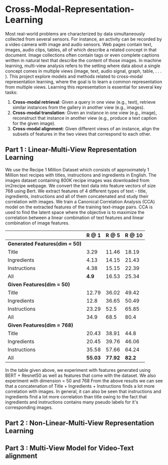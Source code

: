 # Cross-Modal-Representation-Learning
 
Most real-world problems are characterized by data simultaneously collected from several sensors. For
instance, an activity can be recorded by a video camera with image and audio sensors. Web pages contain
text, images, audio clips, tables, all of which describe a related concept in that document. Image collections
often contain tags or even complete captions written in natural text that describe the content of those images.
In machine learning, multi-view analysis refers to the setting where data about a single
concept comes in multiple views (image, text, audio signal, graph, table, . . . ).
This project explore models and methods related to cross-modal representation learning, where
the goal is to learn a common representation from multiple views. Learning this
representation is essential for several key tasks:
1. **Cross-modal retrieval**: Given a query in one view (e.g., text), retrieve similar instances from the gallery
in another view (e.g., images).
2. **Cross-modal translation**: Given an instance in one view (e.g., image), reconstruct that instance in
another view (e.g., produce a text caption for the given image).
3. **Cross-modal alignment**: Given different views of an instance, align the subsets of features in the two
views that correspond to each other.

## Part 1 : Linear-Multi-View Representation Learning
We use the Recipe 1 Million Dataset which consists of approximately 1 Million text recipes with titles, instructions and ingredients in English. The images dataset containing 800K recipe images was downloaded from im2recipe webpage. We convert the text data into feature vectors of size 768 using Bert. We extract features of 4 different types of text - title, ingredients, instructions and all of them concatenated and study their correlation with images. We train a Canonical Correlation Analysis (CCA) model on the extracted features of the training text-image pairs. CCA is used to find the latent space where the objective is to maximize the correlation between a linear combination of text features and linear combination of image features.

|                                | R @ 1  | R @ 5 | R @ 10|
--------------------------------| ------ |------ |-------|
**Generated Features(dim = 50)**|        |       |       |
Title                           | 3.29   | 11.46 | 18.19 |
Ingredients                     | 4.13   |14.15  | 21.43 | 
Instructions                    | 4.38   |15.15  | 22.39 |
All                             | **4.9**|16.53  | 25.34 | 
**Given Features(dim = 50)**    |        |       |       |
Title                           | 12.79  |36.02  | 49.42 | 
Ingredients                     | 12.8   |36.65  | 50.49 |
Instructions                    | 23.29  |52.5   | 65.85 | 
All                             | 34.9   |68.5   | 80.4  |
**Given Features(dim = 768)**   |        |       |       |
Title                           | 20.43  | 38.91 | 44.8  | 
Ingredients                     | 20.45  | 39.76 | 46.06 |
Instructions                    | 35.58  | 57.66 | 64.24 | 
All                             |**55.03**|**77.92**|**82.2**|

In the table given above, we experiment with features generated using BERT + Resnet50 as well as features that come with the dataset. We also experiment with dimension = 50 and 768 From the above results we can see that a concatenation of Title + Ingredients + Instructions finds a lot more correlation with images. In general, it can also be seen that instructions and ingredients find a lot more correlation than title owing to the fact that ingredients and instructions contains many pseudo labels for it's corresponding images.

<!-- <p float="left">
  <img src="https://github.com/AninditaChavan/Cross-Modal-Representation-Learning/assets/20729102/c5f3723c-d138-4a9d-bbb5-0d437b213dae" width="200" />
  <img src="https://github.com/AninditaChavan/Cross-Modal-Representation-Learning/assets/20729102/8d389610-fc7b-4fd7-939f-f5d7ba892f44" width="200" /> 
  <img src="https://github.com/AninditaChavan/Cross-Modal-Representation-Learning/assets/20729102/dd847d25-05d8-412d-a714-0a871d620da2" width="200" />
</p> -->

## Part 2 : Non-Linear-Multi-View Representation Learning
## Part 3 : Multi-View Model for Video-Text alignment
